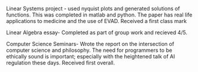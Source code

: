 
Linear Systems project - used nyquist plots and generated solutions of functions. This was completed in matlab and python. The paper has real life applications to medicine and the use of EVAD. Received a first class mark
 

Linear Algebra essay- Completed as part of group work and recieved 4/5.

Computer Science Seminars- Wrote the report on the intersection of computer science and philosophy. The need for programmers to be ethically sound is important; especially with the heightened talk of AI regulation these days. Received first overall.
